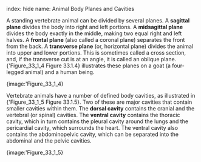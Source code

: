 index: hide
name: Animal Body Planes and Cavities

A standing vertebrate animal can be divided by several planes. A  **sagittal plane** divides the body into right and left portions. A  **midsagittal plane** divides the body exactly in the middle, making two equal right and left halves. A  **frontal plane** (also called a coronal plane) separates the front from the back. A  **transverse plane** (or, horizontal plane) divides the animal into upper and lower portions. This is sometimes called a cross section, and, if the transverse cut is at an angle, it is called an oblique plane. {'Figure_33_1_4 Figure 33.1.4} illustrates these planes on a goat (a four-legged animal) and a human being.


{image:'Figure_33_1_4}
        

Vertebrate animals have a number of defined body cavities, as illustrated in {'Figure_33_1_5 Figure 33.1.5}. Two of these are major cavities that contain smaller cavities within them. The  **dorsal cavity** contains the cranial and the vertebral (or spinal) cavities. The  **ventral cavity** contains the thoracic cavity, which in turn contains the pleural cavity around the lungs and the pericardial cavity, which surrounds the heart. The ventral cavity also contains the abdominopelvic cavity, which can be separated into the abdominal and the pelvic cavities.


{image:'Figure_33_1_5}
        
